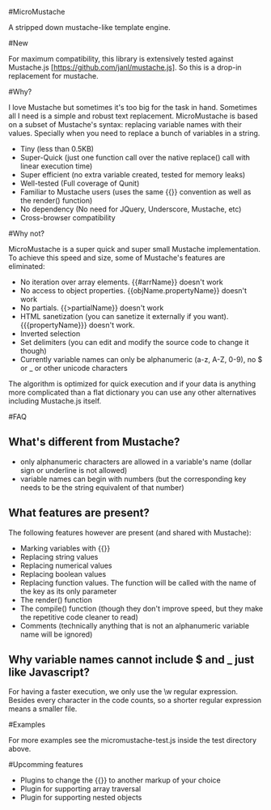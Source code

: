 #MicroMustache

A stripped down mustache-like template engine.

#New

For maximum compatibility, this library is extensively tested against Mustache.js [https://github.com/janl/mustache.js].
So this is a drop-in replacement for mustache.

#Why?

I love Mustache but sometimes it's too big for the task in hand.
Sometimes all I need is a simple and robust text replacement.
MicroMustache is based on a subset of Mustache's syntax: replacing variable names with their values.
Specially when you need to replace a bunch of variables in a string.

* Tiny (less than 0.5KB)
* Super-Quick (just one function call over the native replace() call with linear execution time)
* Super efficient (no extra variable created, tested for memory leaks)
* Well-tested (Full coverage of Qunit)
* Familiar to Mustache users (uses the same {{}} convention as well as the render() function)
* No dependency (No need for JQuery, Underscore, Mustache, etc)
* Cross-browser compatibility

#Why not?

MicroMustache is a super quick and super small Mustache implementation.
To achieve this speed and size, some of Mustache's features are eliminated:

* No iteration over array elements. {{#arrName}} doesn't work
* No access to object properties. {{objName.propertyName}} doesn't work
* No partials. {{>partialName}} doesn't work
* HTML sanetization (you can sanetize it externally if you want). {{{propertyName}}} doesn't work.
* Inverted selection
* Set delimiters (you can edit and modify the source code to change it though)
* Currently variable names can only be alphanumeric (a-z, A-Z, 0-9), no $ or _ or other unicode characters

The algorithm is optimized for quick execution and if your data is anything more complicated than a flat
dictionary you can use any other alternatives including Mustache.js itself.

#FAQ

## What's different from Mustache?

* only alphanumeric characters are allowed in a variable's name (dollar sign or underline is not allowed)
* variable names can begin with numbers (but the corresponding key needs to be the string equivalent of that number)

## What features are present?

The following features however are present (and shared with Mustache):

* Marking variables with {{}}
* Replacing string values
* Replacing numerical values
* Replacing boolean values
* Replacing function values. The function will be called with the name of the key as its only parameter
* The render() function
* The compile() function (though they don't improve speed, but they make the repetitive code cleaner to read)
* Comments (technically anything that is not an alphanumeric variable name will be ignored)

## Why variable names cannot include $ and _ just like Javascript?

For having a faster execution, we only use the \w regular expression.
Besides every character in the code counts, so a shorter regular expression means a smaller file.

#Examples

For more examples see the micromustache-test.js inside the test directory above.

#Upcomming features

* Plugins to change the {{}} to another markup of your choice
* Plugin for supporting array traversal
* Plugin for supporting nested objects